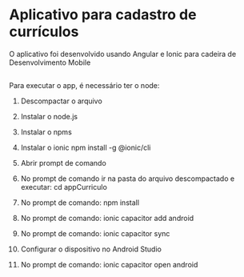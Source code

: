 
# Aplicativo para cadastro de currículos

O aplicativo foi desenvolvido usando Angular e Ionic para cadeira de Desenvolvimento Mobile


## 
Para executar o app, é necessário ter o node:

1. Descompactar o arquivo

2. Instalar o node.js

3. Instalar o npms
   
4. Instalar o ionic npm install -g @ionic/cli

5. Abrir prompt de comando

6. No prompt de comando ir na pasta do arquivo descompactado e executar: cd appCurriculo

7. No prompt de comando: npm install

8. No prompt de comando: ionic capacitor add android

9. No prompt de comando: ionic capacitor sync

10. Configurar o dispositivo no Android Studio

11. No prompt de comando: ionic capacitor open android
